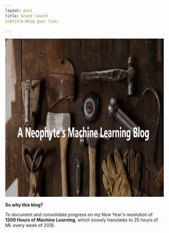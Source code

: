 ```yaml
---
layout: post
title: Grand launch
subtitle:Blog goes live.

---
```

![Blog](/img/blog.png) <br/>

**So why this blog?** <br/>


To document and consolidate progress on my New Year's resolution of **1200 Hours of Machine Learning**, which loosely translates to 25 hours of ML every week of 2019.
